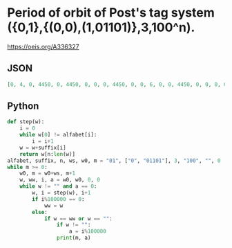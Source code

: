 # Period of orbit of Post's tag system \(\{0,1\},\{\(0,0\),\(1,01101\)\},3,100^n\)\.
https://oeis.org/A336327
## JSON
```JSON
[0, 4, 0, 4450, 0, 4450, 0, 0, 0, 4450, 0, 0, 6, 0, 0, 4450, 0, 0, 0, 0, 910, 4450, 0, 4450, 910, 4450, 0, 4450, 0, 4450, 910, 0, 0, 4450, 0, 4450, 910, 4, 0, 4, 0, 0, 910, 0, 6, 0, 910, 0, 0, 4450, 0, 4450, 910, 4450, 0, 292, 0, 4450, 0, 0, 910, 4450, 6, 4450]
```
## Python
```Python
def step(w):
    i = 0
    while w[0] != alfabet[i]:
        i = i+1
    w = w+suffix[i]
    return w[n:len(w)]
alfabet, suffix, n, ws, w0, m = "01", ["0", "01101"], 3, "100", "", 0
while m >= 0:
    w0, m = w0+ws, m+1
    w, ww, i, a = w0, w0, 0, 0
    while w != "" and a == 0:
        w, i = step(w), i+1
        if i%100000 == 0:
            ww = w
        else:
            if w == ww or w == "":
                if w != "":
                    a = i%100000
                print(m, a)
```
